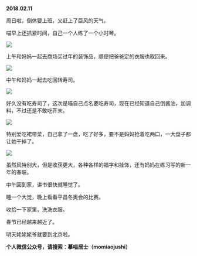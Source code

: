 
          
            
**2018.02.11**

周日啦，倒休要上班，又赶上了巨风的天气。

喵早上还抓紧时间，自己一个人练了一个小时琴。




![](//upload-images.jianshu.io/upload_images/51001-a6793bc7047838a4.JPG)




上午和妈妈一起去商场买过年的装饰品，顺便把爸爸定的衣服也取回来。




![](//upload-images.jianshu.io/upload_images/51001-50ed4614b8134b70.JPG)




中午和妈妈一起去吃回转寿司。




![](//upload-images.jianshu.io/upload_images/51001-e9325bfd53a6ed13.JPG)




好久没有吃寿司了，这次是喵自己点名要吃寿司，现在已经知道自己倒酱油，加调料，不过还是不敢吃芥末。




![](//upload-images.jianshu.io/upload_images/51001-44488042a5c880df.JPG)




特别爱吃裙带菜，自己拿了一盘，吃了好多，要不是妈妈抢着吃两口，一大盘子都让她干掉了。




![](//upload-images.jianshu.io/upload_images/51001-25e1ebc609bf5e0e.JPG)




虽然风特别大，但是收获更大，各种各样的福字和挂饰，还有妈妈在练习写的新一年的春联。

中午回到家，讲书很快就睡觉了。

睡一个大觉，晚上看看平昌冬奥会的比赛。

收拾一下家里，洗洗衣服。

春节已经越来越近了。

明天姥姥姥爷就要到北京啦。


**个人微信公众号，请搜索：摹喵居士（momiaojushi）**

          
        